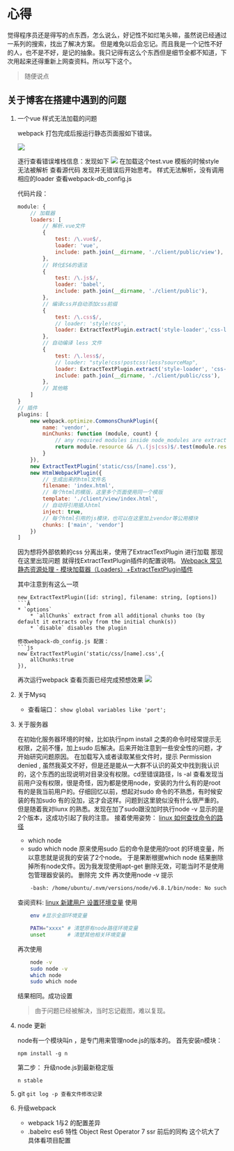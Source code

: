 # 心得

觉得程序员还是得写的点东西，怎么说么，好记性不如烂笔头嘛，虽然说已经通过一系列的搜索，找出了解决方案。
但是难免以后会忘记。而且我是一个记性不好的人，也不是不好，是记的抽象。我只记得有这么个东西但是细节全都不知道，下次用起来还得重新上网查资料。所以写下这个。

> 随便说点

## 关于博客在搭建中遇到的问题
1. 一个vue 样式无法加载的问题

    webpack 打包完成后报运行静态页面报如下错误。

    ![](http://oht47c0d0.bkt.clouddn.com/16-12-11/90573627-file_1481417821670_a349.png)

    逐行查看错误堆栈信息：发现如下
    ![](http://oht47c0d0.bkt.clouddn.com/16-12-11/32416642-file_1481418059047_e978.png)
    在加载这个test.vue 模板的时候style 无法被解析
    查看源代码 发现并无错误后开始思考。
    样式无法解析，没有调用相应的loader 查看webpack-db_config.js

    代码片段：
    ```js
    module: {
        // 加载器
        loaders: [
            // 解析.vue文件
            {
                test: /\.vue$/,
                loader: 'vue',
                include: path.join(__dirname, './client/public/view'),
            },
            // 转化ES6的语法
            {
                test: /\.js$/,
                loader: 'babel',
                include: path.join(__dirname, './client/public'),
            },
            // 编译css并自动添加css前缀
            {
                test: /\.css$/,
                // loader: 'style!css',
                loader: ExtractTextPlugin.extract('style-loader','css-loader!postcss-loader'),
            },
            // 自动编译 less 文件
            {
                test: /\.less$/,
                // loader: "style!css!postcss!less?sourceMap",
                loader: ExtractTextPlugin.extract('style-loader', 'css-loader!postcss-loader!less-loader'),
                include: path.join(__dirname, './client/public/css'),
            },
            // 其他略
        ]
    }
    // 插件
    plugins: [
        new webpack.optimize.CommonsChunkPlugin({
            name: 'vendor',
            minChunks: function (module, count) {
                // any required modules inside node_modules are extracted to vendor
                return module.resource && /\.(js|css)$/.test(module.resource) && module.resource.indexOf(path.join(__dirname, './node_modules')) === 0
            }
        }),
        new ExtractTextPlugin('static/css/[name].css'),
        new HtmlWebpackPlugin({
            // 生成出来的html文件名
            filename: 'index.html',
            // 每个html的模版，这里多个页面使用同一个模版
            template: './client/view/index.html',
            // 自动将引用插入html
            inject: true,
            // 每个html引用的js模块，也可以在这里加上vendor等公用模块
            chunks: ['main', 'vendor']
        })
    ]
    ```
    因为想将外部依赖的css 分离出来，使用了ExtractTextPlugin 进行加载
    那现在这里出现问题 就得找ExtractTextPlugin插件的配置说明。
    [Webpack 常见静态资源处理 - 模块加载器（Loaders）+ExtractTextPlugin插件](http://www.cnblogs.com/sloong/p/5826818.html)

    其中注意到有这么一项

    ```
    new ExtractTextPlugin([id: string], filename: string, [options])
    ```Â
    * `options`
        * `allChunks` extract from all additional chunks too (by default it extracts only from the initial chunk(s))
        * `disable` disables the plugin

    修改webpack-db_config.js 配置：
    ```js
    new ExtractTextPlugin('static/css/[name].css',{
        allChunks:true
    }),
    ```

    再次运行webpack 查看页面已经完成预想效果
    ![](http://oht47c0d0.bkt.clouddn.com/16-12-11/98597378-file_1481419175564_1fe5.png)
2. 关于Mysq
    * 查看端口：
        `show global variables like 'port';`
3. 关于服务器

    在初始化服务器环境的时候，比如执行npm install 之类的命令时经常提示无权限，之前不懂，加上sudo 后解决。后来开始注意到一些安全性的问题，才开始研究问题原因。
    在加载写入或者读取某些文件时，提示 Permission denied , 虽然我英文不好，但是还是能从一大群不认识的英文中找到我认识的，这个东西的出现说明对目录没有权限。cd至错误路径，ls -al 查看发现当前用户没有权限，很是奇怪，因为都是使用node，安装的为什么有的是root 有的是我当前用户的。仔细回忆以前，想起对sudo 命令的不熟悉，有时候安装的有加sudo 有的没加，这才会这样。问题到这里貌似没有什么很严重的。但是随着我对liunx 的熟悉。发现在加了sudo跟没加时执行node -v 显示的是2个版本，这成功引起了我的注意。
    接着使用姿势：
    [linux 如何查找命令的路径](http://blog.csdn.net/feng27156/article/details/37501235)
    * which node
    * sudo which node
    原来使用sudo 后的命令是使用的root 的环境变量，所以意思就是说我的安装了2个node。
    于是果断根据which node  结果删除掉所有node文件。因为我发现使用apt-get 删除无效，可能当时不是使用包管理器安装的。
    删除完 文件 再次使用node -v 提示
    ```bash
        -bash: /home/ubuntu/.nvm/versions/node/v6.8.1/bin/node: No such file or directory
    ```
    查阅资料:
    [linux 新建用户 设置环境变量](http://blog.csdn.net/hehe524178933/article/details/43446839)
    使用
    ``` bash
        env #显示全部环境变量

        PATH="xxxx" # 清楚原有node路径环境变量
        unset       # 清楚其他相关环境变量
    ```
    再次使用
    ``` bash
        node -v
        sudo node -v  
        which node
        sudo which node
    ```
    结果相同。成功设置

    > 由于问题已经被解决，当时忘记截图，难以复现。

4. node 更新

    node有一个模块叫n ，是专门用来管理node.js的版本的。
    首先安装n模块：
    ```
    npm install -g n
    ```

    第二步：
    升级node.js到最新稳定版
    ```
    n stable
    ```

5. git
    ```git log -p 查看文件修改记录```

6. 升级webpack
    - webpack 1与2 的配置差异
    - .babelrc es6 特性 Object Rest Operator
7 ssr 前后的同构
    这个坑大了 具体看项目配置
